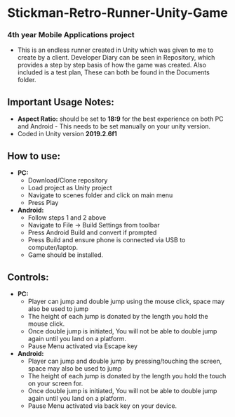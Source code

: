 # Stickman-Retro-Runner-Unity-Game
 ### 4th year Mobile Applications project
 - This is an endless runner created in Unity which was given to me to create by a client. Developer Diary can be seen in Repository, which provides a step by step basis of how the game was created. Also included is a test plan, These can both be found in the Documents folder.
 
## Important Usage Notes:
- <b>Aspect Ratio:</b> should be set to <b>18:9</b> for the best experience on both PC and Android - This needs to be set manually on your unity version.
- Coded in Unity version <b>2019.2.6f1</b> 

## How to use:
- <b>PC:</b>
  - Download/Clone repository
  - Load project as Unity project
  - Navigate to scenes folder and click on main menu
  - Press Play
- <b>Android:</b>
  - Follow steps 1 and 2 above
  - Navigate to File -> Build Settings from toolbar
  - Press Android Build and convert if prompted
  - Press Build and ensure phone is connected via USB to computer/laptop.
  - Game should be installed.
  
## Controls:
- <b>PC:</b>
  - Player can jump and double jump using the mouse click, space may also be used to jump
  - The height of each jump is donated by the length you hold the mouse click.
  - Once double jump is initiated, You will not be able to double jump again until you land on a platform.
  - Pause Menu activated via Escape key
- <b>Android:</b>
  - Player can jump and double jump by pressing/touching the screen, space may also be used to jump
  - The height of each jump is donated by the length you hold the touch on your screen for.
  - Once double jump is initiated, You will not be able to double jump again until you land on a platform.
  - Pause Menu activated via back key on your device.

